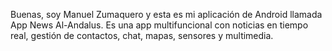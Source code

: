 Buenas, soy Manuel Zumaquero y esta es mi aplicación de Android llamada App News Al-Andalus. Es una app multifuncional con noticias en tiempo real, gestión de contactos, chat, mapas, sensores y multimedia.
